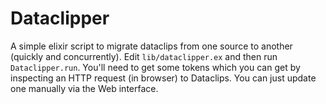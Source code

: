 Dataclipper
===========

A simple elixir script to migrate dataclips from one source to another
(quickly and concurrently). Edit `lib/dataclipper.ex` and then run
`Dataclipper.run`. You'll need to get some tokens which you can get by
inspecting an HTTP request (in browser) to Dataclips. You can just
update one manually via the Web interface.

